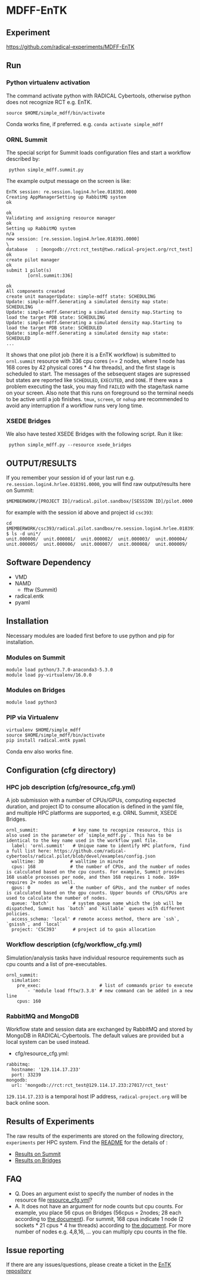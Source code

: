 
# MDFF-EnTK

## Experiment

https://github.com/radical-experiments/MDFF-EnTK

## Run

### Python virtualenv activation

The command activate python with RADICAL Cybertools, otherwise python does not recognize RCT e.g. EnTK.

```
source $HOME/simple_mdff/bin/activate
```

Conda works fine, if preferred. e.g. `conda activate simple_mdff`

### ORNL Summit

The special script for Summit loads configuration files and start a workflow described by:

```
 python simple_mdff.summit.py
```

The example output message on the screen is like:

```
EnTK session: re.session.login4.hrlee.018391.0000
Creating AppManagerSetting up RabbitMQ system                                 ok
                                                                              ok
Validating and assigning resource manager                                     ok
Setting up RabbitMQ system                                                   n/a
new session: [re.session.login4.hrlee.018391.0000]                             \
database   : [mongodb://rct:rct_test@two.radical-project.org/rct_test]        ok
create pilot manager                                                          ok
submit 1 pilot(s)
        [ornl.summit:336]
                                                                              ok
All components created
create unit managerUpdate: simple-mdff state: SCHEDULING
Update: simple-mdff.Generating a simulated density map state: SCHEDULING
Update: simple-mdff.Generating a simulated density map.Starting to load the target PDB state: SCHEDULING
Update: simple-mdff.Generating a simulated density map.Starting to load the target PDB state: SCHEDULED
Update: simple-mdff.Generating a simulated density map state: SCHEDULED
...
```
It shows that one pilot job (here it is a EnTK workflow) is submitted to `ornl.summit` resource with 336 cpu cores (== 2 nodes, where 1 node has 168 cores by 42 physical cores * 4 hw threads), and the first stage is scheduled to start. The messages of the sebsequent stages are supressed but states are reported like `SCHEDULED`, `EXECUTED`, and `DONE`. If there was a problem executing the task, you may find `FAILED` with the stage/task name on your screen. Also note that this runs on foreground so the terminal needs to be active until a job finishes. `tmux`, `screen`, or `nohup` are recommended to avoid any interruption if a workflow runs very long time.


### XSEDE Bridges

We also have tested XSEDE Bridges with the following script. Run it like:

```
 python simple_mdff.py --resource xsede_bridges
```

## OUTPUT/RESULTS

If you remember your session id of your last run e.g. `re.session.login4.hrlee.018391.0000`, you will find raw output/results here on Summit:
```
$MEMBERWORK/[PROJECT ID]/radical.pilot.sandbox/[SESSION ID]/pilot.0000
```

for example with the session id above and project id `csc393`:

```
cd $MEMBERWORK/csc393/radical.pilot.sandbox/re.session.login4.hrlee.018391.0000/pilot.0000
$ ls -d uni*/
unit.000000/  unit.000001/  unit.000002/  unit.000003/  unit.000004/  unit.000005/  unit.000006/  unit.000007/  unit.000008/  unit.000009/
```

## Software Dependency

- VMD
- NAMD
  - fftw (Summit)
- radical.entk
- pyaml
  
## Installation

Necessary modules are loaded first before to use python and pip for installation.

### Modules on Summit

```
module load python/3.7.0-anaconda3-5.3.0
module load py-virtualenv/16.0.0
```

### Modules on Bridges

```
module load python3
```

### PIP via Virtualenv

```
virtualenv $HOME/simple_mdff
source $HOME/simple_mdff/bin/activate
pip install radical.entk pyaml 
```

Conda env also works fine.


## Configuration (cfg directory)

### HPC job description (cfg/resource_cfg.yml)

A job submission with a number of CPUs/GPUs, computing expected duration, and project ID to consume allocation is defined in the yaml file, and multiple HPC platforms are supported, e.g. ORNL Summit, XSEDE Bridges.

```
ornl_summit:             # key name to recognize resource, this is also used in the parameter of `simple_mdff.py`. This has to be identical to the key name used in the workflow yaml file.
  label: 'ornl.summit'   # Unique name to identify HPC platform, find a full list here: https://github.com/radical-cybertools/radical.pilot/blob/devel/examples/config.json
  walltime: 30          # walltime in minute
  cpus: 168             # the number of CPUs, and the number of nodes is calculated based on the cpu counts. For example, Summit provides 168 usable processes per node, and then 168 requires 1 node. 169+ requires 2+ nodes as well.
  gpus: 0               # the number of GPUs, and the number of nodes is calculated based on the gpu counts. Upper bounds of CPUs/GPUs are used to calculate the number of nodes.
  queue: 'batch'         # system queue name which the job will be dispatched, Summit has `batch` and `killable` queues with different policies.
  access_schema: 'local' # remote access method, there are `ssh`, `gsissh`, and `local`
  project: 'CSC393'      # project id to gain allocation
```

### Workflow description (cfg/workflow_cfg.yml)

Simulation/analysis tasks have individual resource requirements such as cpu counts and a list of pre-executables.

```
ornl_summit:
  simulation:
    pre_exec:                      # list of commands prior to execute
        - 'module load fftw/3.3.8' # new command can be added in a new line
    cpus: 160
```

### RabbitMQ and MongoDB

Workflow state and session data are exchanged by RabbitMQ and stored by MongoDB in RADICAL-Cybertools. The default values are provided but a local system can be used instead.

- cfg/resource_cfg.yml:
``` 
rabbitmq:
  hostname: '129.114.17.233'
  port: 33239
mongodb:
  url: 'mongodb://rct:rct_test@129.114.17.233:27017/rct_test'
```

 `129.114.17.233` is a temporal host IP address, `radical-project.org` will be back online soon.

## Results of Experiments

The raw results of the experiments are stored on the following directory, `experiments` per HPC system.
Find the [README](experiments/README.md) for the details of :

- [Results on Summit](experiments#summit)
- [Results on Bridges](experiments#bridges)

## FAQ

- Q. Does an argument exist to specify the number of nodes in the resource file [resource_cfg.yml](resource_cfg.yml)? 
- A. It does not have an argument for node counts but cpu counts. For example, you place 56 cpus on Bridges (56cpus = 2nodes; 28 each according to [the document](https://portal.xsede.org/psc-bridges)). For summit, 168 cpus indicate 1 node (2 sockets * 21 cpus * 4 hw threads) according to [the document](https://docs.olcf.ornl.gov/systems/summit_user_guide.html).
For more number of nodes e.g. 4,8,16, … you can multiply cpu counts in the file.

## Issue reporting

If there are any issues/questions, please create a ticket in the 
[EnTK repository](https://github.com/radical-cybertools/radical.entk)




